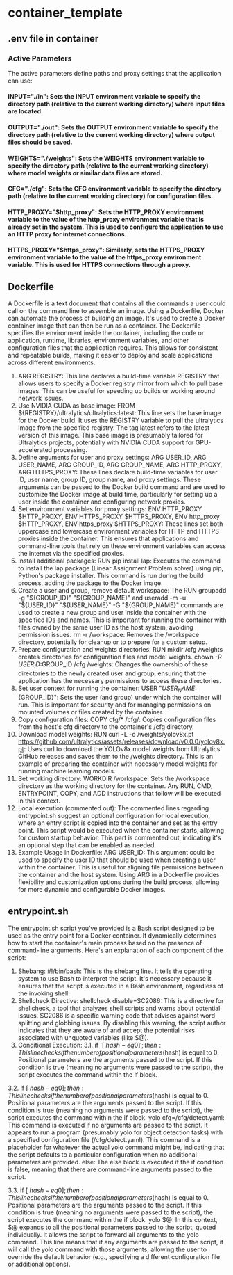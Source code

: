 # container_template

## .env file in container

### Active Parameters
The active parameters define paths and proxy settings that the application can use:

#### INPUT="./in": Sets the INPUT environment variable to specify the directory path (relative to the current working directory) where input files are located.

#### OUTPUT="./out": Sets the OUTPUT environment variable to specify the directory path (relative to the current working directory) where output files should be saved.

#### WEIGHTS="./weights": Sets the WEIGHTS environment variable to specify the directory path (relative to the current working directory) where model weights or similar data files are stored.

#### CFG="./cfg": Sets the CFG environment variable to specify the directory path (relative to the current working directory) for configuration files.

#### HTTP_PROXY="$http_proxy": Sets the HTTP_PROXY environment variable to the value of the http_proxy environment variable that is already set in the system. This is used to configure the application to use an HTTP proxy for internet connections.

#### HTTPS_PROXY="$https_proxy": Similarly, sets the HTTPS_PROXY environment variable to the value of the https_proxy environment variable. This is used for HTTPS connections through a proxy.

## Dockerfile
A Dockerfile is a text document that contains all the commands a user could call on the command line to assemble an image. Using a Dockerfile, Docker can automate the process of building an image. It's used to create a Docker container image that can then be run as a container. The Dockerfile specifies the environment inside the container, including the code or application, runtime, libraries, environment variables, and other configuration files that the application requires. This allows for consistent and repeatable builds, making it easier to deploy and scale applications across different environments.
1. ARG REGISTRY: This line declares a build-time variable REGISTRY that allows users to specify a Docker registry mirror from which to pull base images. This can be useful for speeding up builds or working around network issues.
2. Use NVIDIA CUDA as base image: FROM ${REGISTRY}/ultralytics/ultralytics:latest: This line sets the base image for the Docker build. It uses the REGISTRY variable to pull the ultralytics image from the specified registry. The tag latest refers to the latest version of this image. This base image is presumably tailored for Ultralytics projects, potentially with NVIDIA CUDA support for GPU-accelerated processing.
3. Define arguments for user and proxy settings: ARG USER_ID, ARG USER_NAME, ARG GROUP_ID, ARG GROUP_NAME, ARG HTTP_PROXY, ARG HTTPS_PROXY: These lines declare build-time variables for user ID, user name, group ID, group name, and proxy settings. These arguments can be passed to the Docker build command and are used to customize the Docker image at build time, particularly for setting up a user inside the container and configuring network proxies.
4. Set environment variables for proxy settings: ENV HTTP_PROXY $HTTP_PROXY, ENV HTTPS_PROXY $HTTPS_PROXY, ENV http_proxy $HTTP_PROXY, ENV https_proxy $HTTPS_PROXY: These lines set both uppercase and lowercase environment variables for HTTP and HTTPS proxies inside the container. This ensures that applications and command-line tools that rely on these environment variables can access the internet via the specified proxies.
5. Install additional packages: RUN pip install lap: Executes the command to install the lap package (Linear Assignment Problem solver) using pip, Python's package installer. This command is run during the build process, adding the package to the Docker image.
6. Create a user and group, remove default workspace: The RUN groupadd -g "${GROUP_ID}" "${GROUP_NAME}" and useradd -m -u "${USER_ID}" "${USER_NAME}" -G "${GROUP_NAME}" commands are used to create a new group and user inside the container with the specified IDs and names. This is important for running the container with files owned by the same user ID as the host system, avoiding permission issues. rm -r /workspace: Removes the /workspace directory, potentially for cleanup or to prepare for a custom setup.
7. Prepare configuration and weights directories: RUN mkdir /cfg /weights creates directories for configuration files and model weights. chown -R $USER_ID:$GROUP_ID /cfg /weights: Changes the ownership of these directories to the newly created user and group, ensuring that the application has the necessary permissions to access these directories.
8. Set user context for running the container: USER "${USER_NAME}:${GROUP_ID}": Sets the user (and group) under which the container will run. This is important for security and for managing permissions on mounted volumes or files created by the container.
9. Copy configuration files: COPY cfg/* /cfg/: Copies configuration files from the host's cfg directory to the container's /cfg directory.
10. Download model weights: RUN curl -L -o /weights/yolov8x.pt https://github.com/ultralytics/assets/releases/download/v0.0.0/yolov8x.pt: Uses curl to download the YOLOv8x model weights from Ultralytics' GitHub releases and saves them to the /weights directory. This is an example of preparing the container with necessary model weights for running machine learning models.
11. Set working directory: WORKDIR /workspace: Sets the /workspace directory as the working directory for the container. Any RUN, CMD, ENTRYPOINT, COPY, and ADD instructions that follow will be executed in this context.
12. Local execution (commented out): The commented lines regarding entrypoint.sh suggest an optional configuration for local execution, where an entry script is copied into the container and set as the entry point. This script would be executed when the container starts, allowing for custom startup behavior. This part is commented out, indicating it's an optional step that can be enabled as needed.
13. Example Usage in Dockerfile: ARG USER_ID: This argument could be used to specify the user ID that should be used when creating a user within the container. This is useful for aligning file permissions between the container and the host system. Using ARG in a Dockerfile provides flexibility and customization options during the build process, allowing for more dynamic and configurable Docker images.

## entrypoint.sh
The entrypoint.sh script you've provided is a Bash script designed to be used as the entry point for a Docker container. It dynamically determines how to start the container's main process based on the presence of command-line arguments. Here's an explanation of each component of the script:
1. Shebang: #!/bin/bash: This is the shebang line. It tells the operating system to use Bash to interpret the script. It's necessary because it ensures that the script is executed in a Bash environment, regardless of the invoking shell.
2. Shellcheck Directive: shellcheck disable=SC2086: This is a directive for shellcheck, a tool that analyzes shell scripts and warns about potential issues. SC2086 is a specific warning code that advises against word splitting and globbing issues. By disabling this warning, the script author indicates that they are aware of and accept the potential risks associated with unquoted variables (like $@).
3. Conditional Execution:
3.1. if '[ $hash -eq 0 ]'; then: This line checks if the number of positional parameters ($hash) is equal to 0. Positional parameters are the arguments passed to the script. If this condition is true (meaning no arguments were passed to the script), the script executes the command within the if block.

3.2. if [ $hash -eq 0 ]; then: This line checks if the number of positional parameters ($hash) is equal to 0. Positional parameters are the arguments passed to the script. If this condition is true (meaning no arguments were passed to the script), the script executes the command within the if block.
yolo cfg=/cfg/detect.yaml: This command is executed if no arguments are passed to the script. It appears to run a program (presumably yolo for object detection tasks) with a specified configuration file (/cfg/detect.yaml). This command is a placeholder for whatever the actual yolo command might be, indicating that the script defaults to a particular configuration when no additional parameters are provided.
else: The else block is executed if the if condition is false, meaning that there are command-line arguments passed to the script.

3.3. if [ $hash -eq 0 ]; then: This line checks if the number of positional parameters ($hash) is equal to 0. Positional parameters are the arguments passed to the script. If this condition is true (meaning no arguments were passed to the script), the script executes the command within the if block.
yolo $@: In this context, $@ expands to all the positional parameters passed to the script, quoted individually. It allows the script to forward all arguments to the yolo command. This line means that if any arguments are passed to the script, it will call the yolo command with those arguments, allowing the user to override the default behavior (e.g., specifying a different configuration file or additional options).



